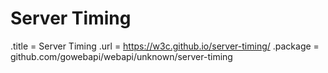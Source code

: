 # Server Timing

.title = Server Timing
.url = <https://w3c.github.io/server-timing/>
.package = github.com/gowebapi/webapi/unknown/server-timing
